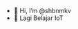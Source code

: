 - 👋 Hi, I’m @shbnmkv
- 👀 Lagi Belajar IoT


<!---
shbnmkv/shbnmkv is a ✨ special ✨ repository because its `README.md` (this file) appears on your GitHub profile.
You can click the Preview link to take a look at your changes.
--->
